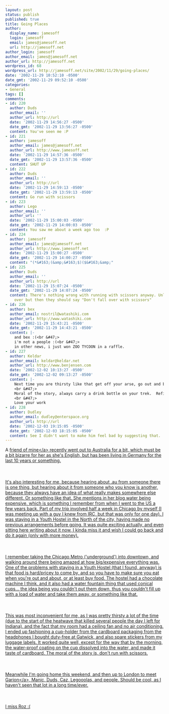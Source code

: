 ```yaml
---
layout: post
status: publish
published: true
title: Going Places
author:
  display_name: jamesoff
  login: jamesoff
  email: james@jamesoff.net
  url: http://jamesoff.net
author_login: jamesoff
author_email: james@jamesoff.net
author_url: http://jamesoff.net
wordpress_id: 68
wordpress_url: http://jamesoff.net/site/2002/11/29/going-places/
date: '2002-11-29 10:52:10 -0500'
date_gmt: '2002-11-29 09:52:10 -0500'
categories:
- General
tags: []
comments:
- id: 220
  author: Duds
  author_email: ''
  author_url: http://url
  date: '2002-11-29 14:56:27 -0500'
  date_gmt: '2002-11-29 13:56:27 -0500'
  content: You've seen me :P
- id: 221
  author: jamesoff
  author_email: james@jamesoff.net
  author_url: http://www.jamesoff.net
  date: '2002-11-29 14:57:36 -0500'
  date_gmt: '2002-11-29 13:57:36 -0500'
  content: SHUT UP
- id: 222
  author: Duds
  author_email: ''
  author_url: http://url
  date: '2002-11-29 14:59:13 -0500'
  date_gmt: '2002-11-29 13:59:13 -0500'
  content: Go run with scissors
- id: 223
  author: Lego
  author_email: ''
  author_url: ''
  date: '2002-11-29 15:00:03 -0500'
  date_gmt: '2002-11-29 14:00:03 -0500'
  content: You saw me about a week ago too  :P
- id: 224
  author: jamesoff
  author_email: james@jamesoff.net
  author_url: http://www.jamesoff.net
  date: '2002-11-29 15:00:27 -0500'
  date_gmt: '2002-11-29 14:00:27 -0500'
  content: "(*&#163;(&amp;&#163;$)($&#163;&amp;"
- id: 225
  author: Duds
  author_email: ''
  author_url: http://url
  date: '2002-11-29 15:07:24 -0500'
  date_gmt: '2002-11-29 14:07:24 -0500'
  content: There's nothing wrong with running with scissors anyway. Unless you fall
    over but then they should say "Don't fall over with scissors"
- id: 226
  author: bex
  author_email: nostril@watashiki.com
  author_url: http://www.watashiki.com
  date: '2002-11-29 15:43:21 -0500'
  date_gmt: '2002-11-29 14:43:21 -0500'
  content: |-
    and bex :(<br &#47;>
    i'm not a people :(<br &#47;>
    in other news, i just won ZOO TYCOON in a raffle.
- id: 227
  author: Keldar
  author_email: keldar@keldar.net
  author_url: http://www.benjensen.com
  date: '2002-12-02 10:13:27 -0500'
  date_gmt: '2002-12-02 09:13:27 -0500'
  content: |-
    Next time you are thirsty like that get off your arse, go out and buy a bottle of some kind.  And refill it.<br &#47;>
    <br &#47;>
    Moral of the story, always carry a drink bottle on your trek.  Refill it when you can.  ;o)<br &#47;>
    <br &#47;>
    Love your work
- id: 228
  author: Dudley
  author_email: dudley@enterspace.org
  author_url: http://url
  date: '2002-12-03 19:15:05 -0500'
  date_gmt: '2002-12-03 18:15:05 -0500'
  content: See I didn't want to make him feel bad by suggesting that.
---
```

<p>A <a href="http:&#47;&#47;www.nicedyke.net&#47;blog&#47;" target="_blank" title="lectique's blog">friend of mine<&#47;a> recently went out to Australia for a bit, which must be a bit bizarre for her as she's English, but has been living in Germany for the last 10 years or something.<br &#47;><br />
<br &#47;><br />
It's also interesting for me, because hearing about .au from someone there is one thing, but hearing about it from someone who you know is another, because they always have an idea of what really makes somewhere else different. Or something like that. She mentions in her blog water being expensive, which is something I remember from when I went to the US a few years back. Part of my trip involved half a week in Chicago by myself (I was meeting up with a guy I knew from IRC, but that was only for one day). I was staying in a Youth Hostel in the North of the city, having made no previous arrangements before going. It was quite exciting actually, and even sitting here writing about it now, I kinda miss it and wish I could go back and do it again (only with more money).<br &#47;><br />
<br &#47;><br />
I remember taking the Chicago Metro ('underground') into downtown, and walking around there being amazed at how big&#47;expensive everything was. One of the problems with staying in a Youth Hostel (that I found, anyway) is that food is hard&#47;pricey to come by, and so you have to make sure you eat when you're out and about, or at least buy food. The hostel had a chocolate machine I think, and it also had a water fountain thing that used conical cups... the idea being you couldn't put them down, thus you couldn't fill up with a load of water and take them away, or something like that.<br &#47;><br />
<br &#47;><br />
This was most inconvenient for me, as I was pretty thirsty a lot of the time (due to the start of the heatwave that killed several people the day I left for Indiana), and the fact that my room had a ceiling fan and no air conditioning. I ended up fashioning a cup-holder from the cardboard packaging from the headphones I bought duty-free at Gatwick, and also spare stickers from my luggage labels. It worked quite well, except for the way that by the morning, the water-proof coating on the cup dissolved into the water, and made it taste of cardboard. The moral of the story is, don't run with scissors.<br &#47;><br />
<br &#47;><br />
Meanwhile I'm going home this weekend, and then up to London to meet <a href="http:&#47;&#47;www.garion.org" target="_blank" title="Garion's Nexus">Garion<&#47;a>, Manic, Duds, Caz, Legooolas, and people. Should be cool, as I haven't seen that lot in a long time&#47;ever.<br &#47;><br />
<br &#47;><br />
I miss Roz :(<br &#47;><br />
<br &#47;></p>

